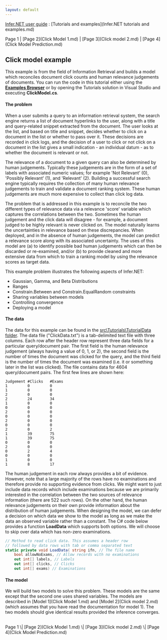 ```yaml
---
layout: default 
--- 
```

[Infer.NET user guide](index.md) : [Tutorials and examples](Infer.NET tutorials and examples.md)

Page 1 \| [Page 2](Click Model 1.md) \| [Page 3](Click model 2.md) \| [Page 4](Click Model Prediction.md)

## Click model example

This example is from the field of Information Retrieval and builds a model which reconciles document click counts and human relevance judgements of documents. You can run the code in this tutorial either using the [**Examples Browser**]() or by opening the Tutorials solution in Visual Studio and executing **ClickModel.cs**.

#### The problem

When a user submits a query to an information retrieval system, the search engine returns a list of document hyperlinks to the user, along with a title and query-related snippet extracted from the document. The user looks at the list, and based on title and snippet, decides whether to click on a document in the list or whether to pass over it. These decisions are recorded in click logs, and the decision of a user to click or not click on a document in the list gives a small indication - an individual datum - as to whether the document is relevant or not.

The relevance of a document to a given query can also be determined by human judgements. Typically these judgements are in the form of a set of labels with associated numeric values; for example 'Not Relevant' (0), 'Possibly Relevant' (1), and 'Relevant' (2). Building a successful search engine typically requires the collection of many human relevance judgements to train and validate a document ranking system. These human judgements are much more expensive to collect than click log data.

The problem that is addressed in this example is to reconcile the two different types of relevance data via a relevance 'score' variable which captures the correlations between the two. Sometimes the human judgement and the click data will disagree - for example, a document judged to be highly relevant is never clicked on. The model naturally learns the uncertainties in relevance based on these discrepancies. When deployed, and in the absence of human judgements, the model can predict a relevance score along with its associated uncertainty. The uses of this model are (a) to identify possible bad human judgements which can then be discarded or re-examined, and/or (b) to provide cleaned and more extensive data from which to train a ranking model by using the relevance scores as target data.

This example problem illustrates the following aspects of Infer.NET:

*   Gaussian, Gamma, and Beta Distributions
*   Ranges
*   Constrain.Between and Constrain.EqualRandom constraints
*   Sharing variables between models
*   Controlling convergence
*   Deploying a model

#### The data

The data for this example can be found in the [src\\Tutorials\\TutorialData folder](https://github.com/dotnet/infer/tree/master/src/Tutorials/TutorialData). The data file ("ClickData.txt") is a tab-delimited text file with three columns. Each row after the header row represent three data fields for a particular query/document pair. The first field is the human relevance judgement (always having a value of 0, 1, or 2), the second field is the number of times the document was clicked for the query, and the third field is the number of times the document was examined (i.e. it or something later in the list was clicked). The file contains data for 4604 query/document pairs. The first few lines are shown here:

 ```
Judgement #Clicks   #Exams
1         0         0
1         0         0
2         0         0
2         24        34
1         0         0
0         0         0
2         0         0
0         0         0
2         0         0
0         0         0
2         0         2
1         39        75
1         39        75
0         0         0
2         0         0
0         2         4
0         0         0
1         0         0
1         8         17
```

The human judgement in each row always provides a bit of evidence. However, note that a large majority of the rows have no examinations and therefore provide no supporting evidence from clicks. We might want to just include data records which include examinations because we are primarily interested in the correlation between the two sources of relevance information (there are 522 such rows). On the other hand, the human relevance judgements on their own provide information about the distribution of human judgements. When designing the model, we can defer a decision on which data we show to the model as long as we make the data an observed variable rather than a constant. The C# code below provides a function **LoadData** which supports both options. We will choose to skip over data which has non-zero examinations.

```csharp
// Method to read click data. This assumes a header row  
// followed by data rows with tab or comma separated text  
static private void LoadData( string ifn, // The file name  
    bool allowNoExams, // Allow records with no examinations  
    out int[] labels, // Labels  
    out int[] clicks, // Clicks  
    out int[] exams) // Examinations
```

#### **The model**

We will build two models to solve this problem. These models are the same except that the second one uses shared variables. The models are described in [Model 1](Click Model 1.md) and [Model 2](Click model 2.md) (which assumes that you have read the documentation for model 1). The two models should give identical results provided the inference converges.

<br/>
Page 1 \| [Page 2](Click Model 1.md) \| [Page 3](Click model 2.md) \| [Page 4](Click Model Prediction.md)
